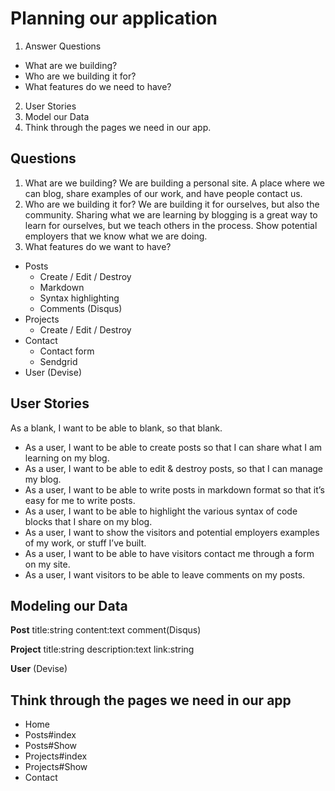 # Planning our application
1. Answer Questions
  - What are we building?
  - Who are we building it for?
  - What features do we need to have?
2. User Stories
3. Model our Data
4. Think through the pages we need in our app.

## Questions

1. What are we building? We are building a personal site. A place where we can blog, share examples of our work, and have people contact us.
2. Who are we building it for? We are building it  for ourselves, but also the community. Sharing what we are learning by blogging is a great way to learn for ourselves, but we teach others in the process. Show potential employers that we know what we are doing.
3. What features do we want to have?
  - Posts
    - Create / Edit / Destroy
    - Markdown
    - Syntax highlighting
    - Comments (Disqus)
  - Projects
    - Create / Edit / Destroy
  - Contact
    - Contact form
    - Sendgrid
  - User (Devise)

## User Stories

As a blank, I want to be able to blank, so that blank.
  - As a user, I want to be able to create posts so that I can share what I am learning on my blog.
  - As a user, I want to be able to edit & destroy posts, so that I can manage my blog.
  - As a user, I want to be able to write posts in markdown format so that it’s easy for me to write posts.
  - As a user, I want to be able to highlight the various syntax of code blocks that I share on my blog.
  - As a user, I want to show the visitors and potential employers examples of my work, or stuff I’ve built.
  - As a user, I want to be able to have visitors contact me through a form on my site.
  - As a user, I want visitors to be able to leave comments on my posts.

## Modeling our Data

**Post**
    title:string
    content:text
    comment(Disqus)

**Project**
    title:string
    description:text
    link:string

**User** (Devise)



## Think through the pages we need in our app

  - Home
  - Posts#index
  - Posts#Show
  - Projects#index
  - Projects#Show
  - Contact
